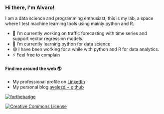 ### Hi there, I'm Alvaro!

I am a data science and programming enthusiast, this is my lab, a space where I test machine learning tools using mainly python and R. 
- 🔭 I’m currently working on traffic forecasting with time series and support vector regression models.
- 🌱 I’m currently learning python for data science
- 😄 I have been working for a while with python and R for data analytics.
- ⚡ Feel free to complain

#### Find me around the web :earth_americas: 
* My professional profile on [LinkedIn](https://www.linkedin.com/in/avelezd/)
* My personal blog [avelezd + github](https://avelezd.github.io/)

[![forthebadge](https://forthebadge.com/images/badges/built-with-love.svg)](https://github.com/avelezd)

<a rel="license" href="http://creativecommons.org/licenses/by-sa/4.0/"><img alt="Creative Commons License" style="border-width:0" src="https://i.creativecommons.org/l/by-sa/4.0/80x15.png" /></a>

<!--
**avelezd/avelezd** is a ✨ _special_ ✨ repository because its `README.md` (this file) appears on your GitHub profile.

Here are some ideas to get you started:

- 🔭 I’m currently working on ...
- 🌱 I’m currently learning ...
- 👯 I’m looking to collaborate on ...
- 🤔 I’m looking for help with ...
- 💬 Ask me about ...
- 📫 How to reach me: ...
- 😄 Pronouns: ...
- ⚡ Fun fact: ...
-->
